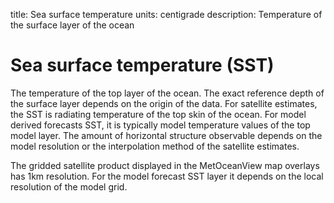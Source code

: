 title: Sea surface temperature
units: centigrade
description: Temperature of the surface layer of the ocean

# Sea surface temperature (SST)
The temperature of the top layer of the ocean. The exact reference depth of the surface layer depends on the origin of the data. 
For satellite estimates, the SST is radiating temperature of the top skin of the ocean. For model derived forecasts SST, it is typically 
model temperature values of the top model layer. The amount of horizontal structure observable depends on the model resolution or the interpolation method of the satellite estimates. 

The gridded satellite product displayed in the MetOceanView map overlays has 1km resolution. For the model forecast SST layer it depends on the local resolution of the model grid. 
